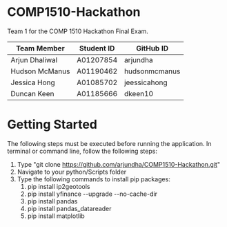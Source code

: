 # COMP1510-Hackathon

Team 1 for the COMP 1510 Hackathon Final Exam.

| Team Member | Student ID | GitHub ID |
| --- | --- | --- |
| Arjun Dhaliwal | A01207854 | arjundha |
| Hudson McManus | A01190462 | hudsonmcmanus |
| Jessica Hong | A01085702 | jeessicahong |
| Duncan Keen | A01185666 | dkeen10 |

# Getting Started
The following steps must be executed before running the application.
In terminal or command line, follow the following steps:
1. Type "git clone https://github.com/arjundha/COMP1510-Hackathon.git"
2. Navigate to your python/Scripts folder
3. Type the following commands to install pip packages:
    1. pip install ip2geotools
    2. pip install yfinance --upgrade --no-cache-dir
    3. pip install pandas
    4. pip install pandas_datareader
    5. pip install matplotlib
